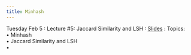 ```yaml
---
title: Minhash
---
```


Tuesday Feb 5
: Lecture #5: Jaccard Similarity and LSH
  : [Slides](https://docs.google.com/presentation/d/1-eim-4u68PIQaiU_uhv7M__ArYaV96Jm/edit?usp=sharing&ouid=107445138954532774881&rtpof=true&sd=true)
: Topics: <br> &#x2022; Minhash <br> &#x2022; Jaccard Similarity and LSH <br> &#x2022;  


